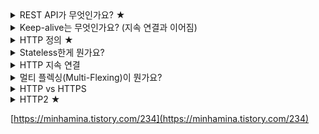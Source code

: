 <details><summary>REST API가 무엇인가요? ★</summary>

    - REST 아키텍처의 제약조건을 준수하는 API를 의미

    - 리소스(URI) 상태에 대한 행위(HTTP METHOD)를 표현(Representations)하는 방식
    - REST 특징
        - 유니폼 인터페이스
        - 무상태성
        - 캐시 기능
        - 자체 표현 구조
        - Client - Server 구조
        - 계층형 구조
    - 디자인 가이드
        - URI는 정보의 자원(리소스)를 표현해야한다.
        - 자원에 대한 행위는 HTTP Method(GET, POST, PUT, DELETE)로 표현한다.
        - 슬래시 구분자는 리소스간의 계층관계를 표현한다.
            - URI 마지막 문자로 슬래시를 포함하지 않는다.

      [https://meetup.toast.com/posts/92](https://meetup.toast.com/posts/92)

    - POST와 PUT의 차이점은 무엇인가요?
        - POST는 요청 데이터를 처리하고, 해당 리소스가 없으면 생성.
            - 요청 데이터 처리: 단순히 데이터를 생성하거나, 변경하는 것을 넘어서 프로세스를 처리해야하는 경우 (컨트롤 URI)
        - PUT은 해당 리소스가 없으면 생성하고, **있으면 새로운 걸로 대체**
            - 클라이언트가 리소스 위치를 알고 URI를 지정
            - 기존 데이터가 사라질 우려가 있음
</details>
<details><summary>Keep-alive는 무엇인가요? (지속 연결과 이어짐)</summary>

    - HTTP/1.1부터 도입. socket에 IN/OUT의 access가 마지막으로 종료된 시점부터 정의된 시간까지 access가 없더라도 대기하는 구조
        - 정의된 시간내에 access가 이루어진다면 계속 연결된 상태를 유지할 수 있음
        - HTTP는 connection less 방식이라 매번 socket(port)를 열어야 하는 비효율적인 구조
            - keep-alive의 timeout 내에 client가 request를 재요청하면 socket(port)를 새로 여는게 아닌 이미 열려있는 socket(port)에 전송하는 구조
        - HTTP/2에선 무시됨. 연결 관리는 해당 프로토콜 내 다른 메커니즘에 의해 처리됨

    > Keep-Alive: *parameters*

    - parameter: 쉼표로 구분된 파라미터 목록으로, 각각 등호로 구분되는 키와 값으로 구성됨
        - `Keep-Alive: timeout=5, max=99`
        - timeout: 유휴 연결이 계속 열려 있어야 하는 최소 시간을 가르킴
        - max: 연결이 닫히기 이전에 전송될 수 있는 최대 요청 수를 가리킴.
    - [https://goodgid.github.io/HTTP-Keep-Alive/](https://goodgid.github.io/HTTP-Keep-Alive/)
</details>
<details><summary>HTTP 정의 ★</summary>

    - 클라이언트와 서버 모델에서 데이터를 주고 받기 위한 프로토콜
    - 애플리케이션 레벨의 프로토콜로 TCP/IP 위에서 동작
    - Stateless한 프로토콜이다.
    - Start Line, Headers, empty line, Body로 구성

        ![https://s3-us-west-2.amazonaws.com/secure.notion-static.com/c43b5221-f207-435d-909b-bd17e5940df6/Untitled.png](https://s3-us-west-2.amazonaws.com/secure.notion-static.com/c43b5221-f207-435d-909b-bd17e5940df6/Untitled.png)

        - start-line = request-line / status-line
            - request-line: **method** SP(공백) **request-target** SP **HTTP-version** CRLF(엔터)
                - ex. GET(method) /search?q=hello&hl=ko(request-target) HTTP/1.1(HTTP-version)
            - status-line: **HTTP-version** SP **status-code** SP **reason-phrase** CRLF
                - ex. HTTP/1.1(HTTP-version) 200(status-code) OK(reason-phrase)
        - header = field-name ":" OWS field-value OWS (OWS: 띄어쓰기 허용)
            - ex. Content-Type: text/html;charset=UTF-8
        - body: 실제 전송할 데이터. HTML, 문서, 이미지, 영상, JSON 등 byte로 표현할 수 있는 모든 데이터 전송 가능.
    - 비연결성이다.(연결을 유지하지 않는다.)
        - 서버 입장에서 서버 자원을 효율적으로 사용할 수 있음.
        - 하지만 연결할 때마다 3-way handshake 시간이 추가됨
        - 지금은 HTTP 지속 연결로 문제 해결
</details>
<details><summary>Stateless한게 뭔가요?</summary>

    - Stateful하면 중간에 요청을 처리하기 위한 컨텍스트를 저장하고 있어야한다.
    - Stateless하면 응답 받는 서버가 바뀌어도 요청을 처리할 수 있다.
    - Stateful을 유지해아하는 경우가 존재(ex. 로그인 세션)
</details>
<details><summary>HTTP 지속 연결</summary>

    - HTTP의 비연결성때문에 데이터를 주고받을때마다 연결을 새로 맺어줘야한다.
        - 클라이언트에서 요청해서 응답받을때까지 걸린 시간: RTT, 데이터 다운 시간: TR
    - 그걸 방지하기 위해 HTTP 지속 연결을 지원해준다.
        - HTTP 1.1에선 기본적으로 지속 연결을 지원해준다.
        - 요청 헤더에 `connection:keep-alive`을 넣어주면 된다.
    - 예시: 서버로부터 3개 파일을 다운받음
        - 클라이언트에서 요청해서 응답받을때까지 걸린 시간: RTT, 데이터 다운 시간: TR
        - 기존: (연결 초기화 + 파일 요청 + 파일 다운로드) * 3
            - 3*(RTT + RTT + TR) = 6RTT + 3TR
        - 지속 연결: 연결 초기화 + 3*(파일 요청 + 파일 다운로드)
            - RTT + 3*(RTT + TR) = 4RTT + 3TR
        - 예제에선 파일 3개만 다운받았지만 실무에선 더 많은 데이터를 요청하게 된다.
    - 하지만 지속 연결을 해놓으면 서버 자원이 고갈될 수 있음
    - Http/2 버전은 **멀티 플랙싱**기능으로 단일 TCP 연결을 통해 (Persistent Connection in Http1.x) 다수의 Http 요청과 응답(Http pipelining in Http 1.1)이 **클라이언트와 서버 사이에 응답 지연(Hol : Header of line blocking)없이 stream 형태로 주고 받을 수 있는 기술적 토대**를 만들게 되었다.
    - 따라서 Http/2를 사용한다면 Persistent Connection에 대해 고민할 필요가 없어지게 된다
</details>
<details><summary>멀티 플렉싱(Multi-Flexing)이 뭔가요?</summary>

    - **하나의 통신채널을 통해 둘 이상의 데이터(시그널)를 전송하는 데 사용되는 기술**
    - **물리적 장치의 효율을 위해 최소한의 물리적 장치로 최대한의 데이터를 전달하는 기술**
    - 입출력 대상을 하나로 묶어서 관리하는 방법. 클라이언트-서버 모델에서 주로 사용되는 기술
        - 클리이언트-서버가 1:1 관계가 맺어지만 서버 자원을 낭비하게 된다.(클라이언트 수만큼 멀티 프로세스를 만들어야 한다.)

            ![https://s3-us-west-2.amazonaws.com/secure.notion-static.com/7094c8dc-6bdb-48bd-9afb-a77d60ccea40/Untitled.png](https://s3-us-west-2.amazonaws.com/secure.notion-static.com/7094c8dc-6bdb-48bd-9afb-a77d60ccea40/Untitled.png)

            멀티 프로세스 서버 모델

        - 그래서 클라이언트-서버가 N:1 관계를 맺어서 하나의 서버에서 여러 클라이언트의 요청을 처리한다.

            ![https://s3-us-west-2.amazonaws.com/secure.notion-static.com/5b066887-2afd-4c83-b869-b27234dc364c/Untitled.png](https://s3-us-west-2.amazonaws.com/secure.notion-static.com/5b066887-2afd-4c83-b869-b27234dc364c/Untitled.png)

            멀티 플렉싱 서버 모델

            - 이 때, 서버에선 다수의 클라이언트의 요청을 받기 위해 멀티 플렉싱 기술을 이용한다.
            - 하나의 서버가 여러개의 파일 디스크립터를 감시한다. 이 파일 디스크립터는 클라이언트와 연결되어있음 (리눅스에선 select, poll 함수를 사용한다.)

</details>
<details><summary>HTTP vs HTTPS</summary>

    - HTTP는 평문 데이터를 전송하는 프로토콜
        - 비밀번호나 주민번호등을 주고 받으면 제3자에 의해 조회될 수 있음
    - HTTPS는 자신의 **공개키**를 갖는 인증서를 발급하여 **보내는 메시지를 공개키로 암호화**함.
        - 공개키로 암호화된 메시지는 **개인키**를 가지고 있어야만 **복호화** 가능
    - TLS(Transport Layer Security)를 사용해 암호화된 연결을 지원한다.
    - URL schema 부분에 **http**가 아닌 **https**이 붙게됨. 포트도 80이 아닌 443
    - TLS(Transport Layer Security): 인터넷에서 정보를 암호화해서 송수신하는 프로토콜
        - TLS는 '보안 계층'이라는 독립적인 프로토콜 계층으로써 응용 계층과 전송 계층 사이에 속하게 됨
        - HTTPS는 TLS위에 HTTP 프로토콜을 얹어 보안된 HTTP 통신을 하는 프로토콜이다.
        - HTTP 뿐만 아니라 FTP, SMTP 프로토콜에도 적용될 수 있다.
    - HTTPS 통신 과정

        [https://img1.daumcdn.net/thumb/R800x0/?scode=mtistory2&fname=https%3A%2F%2Fblog.kakaocdn.net%2Fdn%2FcStny6%2FbtqCTwn2FTq%2F1U8WuM3ZgMKbrtaLgPKNvk%2Fimg.png](https://img1.daumcdn.net/thumb/R800x0/?scode=mtistory2&fname=https%3A%2F%2Fblog.kakaocdn.net%2Fdn%2FcStny6%2FbtqCTwn2FTq%2F1U8WuM3ZgMKbrtaLgPKNvk%2Fimg.png)

        - ClientHello: Server에 연결을 시도하며 전송하는 패킷. 자신이 사용가능한 Cipher Suite 리스트, Session ID, SSL Protocol Version, Random Byte를 전달
        - ServerHello: Client에게 응답하며 보내는 패킷. 서버에서 정한 Cipher Suite를 전달
        - Certificate: Server에서 자신의 SSL 인증서를 Client에게 전달합니다. Server에서 발행한 공개키가 들어있음(비밀키는 서버에서 소유). Client에선 Server가 개인키로 암호화여 보낸 SSL 인증서를 전달받은 공개키로 복호화합니다. 복호화에 성공하면 SSL 인증서는 유효한 인증서가 됩니다.
            - 공개키를 받은 Client는 데이터를 공개키로 암호화하여 데이터를 전송하게 됩니다. 암호화한 데이터는 서버가 가진 비밀키를 통해서만 복호화가 가능하기 때문에 안전한다.
        - Client Key Exchange: 클라이언트는 전달받은 Server의 공개키를 이용하여 대칭키(데이터를 실제로 암호화하는 키)를 암호화하여 Server에게 전달합니다.
            - **이 대칭키가 SSL Handshake의 진짜 목적이다. 클라이언트와 서버는 이 대칭키를 가지고 암호/복호화를 합니다.**
            - 공개키로 데이터를 암호화해도 되잖아?
                - 공개키 방식 암호화는 매우 많은 컴퓨터 자원을 사용
                - 반면 대칭키는 적은 컴퓨터 자원으로 암호/복호화를 수행할 수 있음
        - ChangeCipherSpec / Finished
            - Client, Server 모두가 서로에게 보내는 Packet으로 교환할 정보를 모두 교화한 뒤 통신할 준비가 다 되었음을 알리는 패킷
            - 'Finished' 패킷을 보내서 SSL Handshake를 종료하게 됨
    - [https://aws-hyoh.tistory.com/entry/HTTPS-통신과정-쉽게-이해하기-3SSL-Handshake](https://aws-hyoh.tistory.com/entry/HTTPS-%ED%86%B5%EC%8B%A0%EA%B3%BC%EC%A0%95-%EC%89%BD%EA%B2%8C-%EC%9D%B4%ED%95%B4%ED%95%98%EA%B8%B0-3SSL-Handshake)
</details>
<details><summary>HTTP2 ★</summary>

    - SPDY라는 구글의 비표준 개방형 네트워크 프로토콜에 기반한 차기 HTTP 프로토콜
    - 기존 HTTP의 method, status codes, sematics 개념들이 호환

    ### Frame & Stream & Messages

    - 기존에 평문을 사용하며 개행으로 구분되는 HTTP/1.x 프로토콜과 달리 2.0에선 바이너리 포멧으로 인코딩된 Message, Frame으로 구성

    ![https://media.vlpt.us/images/taesunny/post/eddc9c22-7d46-4899-877c-f8ce751609d5/image.png](https://media.vlpt.us/images/taesunny/post/eddc9c22-7d46-4899-877c-f8ce751609d5/image.png)

    - Stream: 구성된 연결 내에서 전달되는 바이트의 양방향 흐름, 하나 이상의 메시지가 전달 가능
    - Message: 논리적 요청 또는 응답 메시지에 매핑되는 프레임의 전체 시퀀스
    - Frame: HTTP/2에서 통신의 최소 단위. 각 최소 단위에는 하나의 프레임 헤더가 포함

    ### HTTP 1.x의 HOL(Head-Of-Line) Blocking 문제 해결

    - HTTP/1.1까지는 한번에 하나의 파일만 전송 가능
    - 여러 파일을 전송할 경우, 선행하는 파일의 전송이 늦어지면, 전체 파일 전송 시간이 늘어나는 문제 발생
    - HTTP/2에서는 여러가지 파일을 한번에 병렬 전송하여 해결
</details>

[https://minhamina.tistory.com/234](https://minhamina.tistory.com/234)